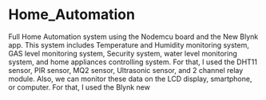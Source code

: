 # Home_Automation
Full Home Automation system using the Nodemcu board and the New Blynk app. This system includes Temperature and Humidity monitoring system, GAS level monitoring system, Security system, water level monitoring system, and home appliances controlling system. For that, I used the DHT11 sensor, PIR sensor, MQ2 sensor, Ultrasonic sensor, and 2 channel relay module. Also, we can monitor these data on the LCD display, smartphone, or computer. For that, I used the Blynk new 

